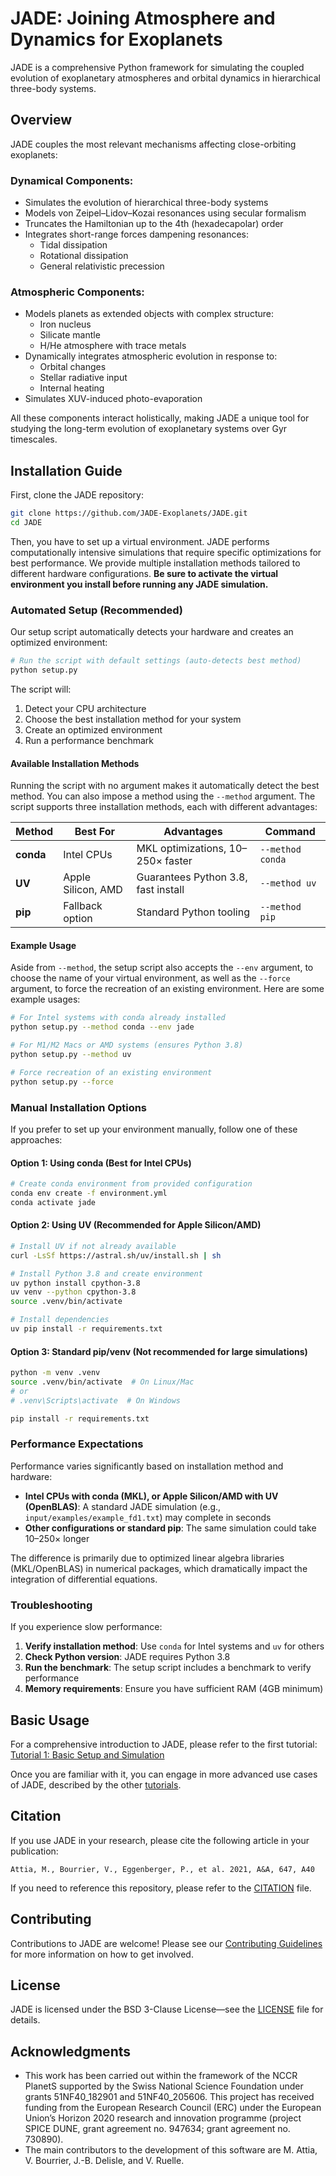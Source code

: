 # JADE: Joining Atmosphere and Dynamics for Exoplanets

JADE is a comprehensive Python framework for simulating the coupled evolution of exoplanetary atmospheres and orbital dynamics in hierarchical three-body systems.

## Overview

JADE couples the most relevant mechanisms affecting close-orbiting exoplanets:

### Dynamical Components:
- Simulates the evolution of hierarchical three-body systems
- Models von Zeipel–Lidov–Kozai resonances using secular formalism
- Truncates the Hamiltonian up to the 4th (hexadecapolar) order
- Integrates short-range forces dampening resonances:
  - Tidal dissipation
  - Rotational dissipation
  - General relativistic precession

### Atmospheric Components:
- Models planets as extended objects with complex structure:
  - Iron nucleus
  - Silicate mantle
  - H/He atmosphere with trace metals
- Dynamically integrates atmospheric evolution in response to:
  - Orbital changes
  - Stellar radiative input
  - Internal heating
- Simulates XUV-induced photo-evaporation

All these components interact holistically, making JADE a unique tool for studying the long-term evolution of exoplanetary systems over Gyr timescales.

## Installation Guide

First, clone the JADE repository:
   ```bash
   git clone https://github.com/JADE-Exoplanets/JADE.git
   cd JADE
   ```

Then, you have to set up a virtual environment. JADE performs computationally intensive simulations that require specific optimizations for best performance. We provide multiple installation methods tailored to different hardware configurations. **Be sure to activate the virtual environment you install before running any JADE simulation.**

### Automated Setup (Recommended)

Our setup script automatically detects your hardware and creates an optimized environment:

   ```bash
   # Run the script with default settings (auto-detects best method)
   python setup.py
   ```

The script will:
1. Detect your CPU architecture
2. Choose the best installation method for your system
3. Create an optimized environment
4. Run a performance benchmark

#### Available Installation Methods

Running the script with no argument makes it automatically detect the best method. You can also impose a method using the `--method` argument. The script supports three installation methods, each with different advantages:

| Method | Best For | Advantages | Command |
|--------|----------|------------|---------|
| **conda** | Intel CPUs | MKL optimizations, 10–250× faster | `--method conda` |
| **UV** | Apple Silicon, AMD | Guarantees Python 3.8, fast install | `--method uv` |
| **pip** | Fallback option | Standard Python tooling | `--method pip` |

#### Example Usage

Aside from `--method`, the setup script also accepts the `--env` argument, to choose the name of your virtual environment, as well as the `--force` argument, to force the recreation of an existing environment. Here are some example usages:

   ```bash
   # For Intel systems with conda already installed
   python setup.py --method conda --env jade
   
   # For M1/M2 Macs or AMD systems (ensures Python 3.8)
   python setup.py --method uv
   
   # Force recreation of an existing environment
   python setup.py --force
   ```

### Manual Installation Options

If you prefer to set up your environment manually, follow one of these approaches:

#### Option 1: Using conda (Best for Intel CPUs)

   ```bash
   # Create conda environment from provided configuration
   conda env create -f environment.yml
   conda activate jade
   ```

#### Option 2: Using UV (Recommended for Apple Silicon/AMD)

   ```bash
   # Install UV if not already available
   curl -LsSf https://astral.sh/uv/install.sh | sh
   
   # Install Python 3.8 and create environment
   uv python install cpython-3.8
   uv venv --python cpython-3.8
   source .venv/bin/activate
   
   # Install dependencies
   uv pip install -r requirements.txt
   ```

#### Option 3: Standard pip/venv (Not recommended for large simulations)

   ```bash
   python -m venv .venv
   source .venv/bin/activate  # On Linux/Mac
   # or
   # .venv\Scripts\activate  # On Windows
   
   pip install -r requirements.txt
   ```

### Performance Expectations

Performance varies significantly based on installation method and hardware:

- **Intel CPUs with conda (MKL), or Apple Silicon/AMD with UV (OpenBLAS)**: A standard JADE simulation (e.g., `input/examples/example_fd1.txt`) may complete in seconds
- **Other configurations or standard pip**: The same simulation could take 10–250× longer

The difference is primarily due to optimized linear algebra libraries (MKL/OpenBLAS) in numerical packages, which dramatically impact the integration of differential equations.

### Troubleshooting

If you experience slow performance:

1. **Verify installation method**: Use `conda` for Intel systems and `uv` for others
2. **Check Python version**: JADE requires Python 3.8
3. **Run the benchmark**: The setup script includes a benchmark to verify performance
4. **Memory requirements**: Ensure you have sufficient RAM (4GB minimum)

## Basic Usage

For a comprehensive introduction to JADE, please refer to the first tutorial:
[Tutorial 1: Basic Setup and Simulation](tutorials/tutorial1_fd1_fa3_fc_fa1.ipynb)

Once you are familiar with it, you can engage in more advanced use cases of JADE, described by the other [tutorials](tutorials/).

## Citation

If you use JADE in your research, please cite the following article in your publication:
```
Attia, M., Bourrier, V., Eggenberger, P., et al. 2021, A&A, 647, A40
```

If you need to reference this repository, please refer to the [CITATION](CITATION.cff) file.

## Contributing

Contributions to JADE are welcome! Please see our [Contributing Guidelines](CONTRIBUTING.md) for more information on how to get involved.

## License

JADE is licensed under the BSD 3-Clause License—see the [LICENSE](LICENSE) file for details.

## Acknowledgments

- This work has been carried out within the framework of the NCCR PlanetS supported by the Swiss National Science Foundation under grants 51NF40_182901 and 51NF40_205606. This project has received funding from the European Research Council (ERC) under the European Union’s Horizon 2020 research and innovation programme (project SPICE DUNE, grant agreement no. 947634; grant agreement no. 730890).
- The main contributors to the development of this software are M. Attia, V. Bourrier, J.-B. Delisle, and V. Ruelle.
